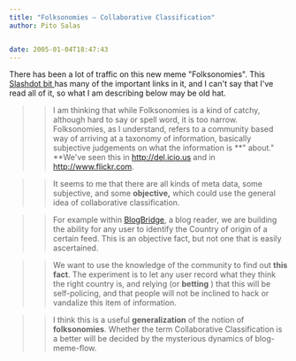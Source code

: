```yaml
---
title: "Folksonomies – Collaborative Classification"
author: Pito Salas


date: 2005-01-04T18:47:43
---
```


There has been a lot of traffic on this new meme "Folksonomies". This
[Slashdot bit ](<http://slashdot.org/article.pl?sid=05/01/04/0117245>)has many
of the important links in it, and I can't say that I've read all of it, so
what I am describing below may be old hat.

>>

>> I am thinking that while Folksonomies is a kind of catchy, although hard to
say or spell word, it is too narrow. Folksonomies, as I understand, refers to
a community based way of arriving at a taxonomy of information, basically
subjective judgements on what the information is **" about." **We've seen this
in http://del.icio.us and in http://www.flickr.com.

>>

>> It seems to me that there are all kinds of meta data, some subjective, and
some **objective,** which could use the general idea of collaborative
classification.

>>

>> For example within [BlogBridge](<http://www.blogbridge.com>), a blog
reader, we are building the ability for any user to identify the Country of
origin of a certain feed. This is an objective fact, but not one that is
easily ascertained.

>>

>> We want to use the knowledge of the community to find out **this fact**.
The experiment is to let any user record what they think the right country is,
and relying (or **betting** ) that this will be self-policing, and that people
will not be inclined to hack or vandalize this item of information.

>>

>> I think this is a useful **generalization** of the notion of
**folksonomies**. Whether the term Collaborative Classification is a better
will be decided by the mysterious dynamics of blog-meme-flow.


